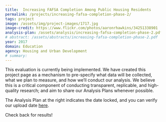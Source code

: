 ```yaml
---
title:  Increasing FAFSA Completion Among Public Housing Residents
permalink: /projects/increasing-fafsa-completion-phase-2/
tags: project  
image: /assets/img/project-images/1717.jpg  
image-credit: https://www.flickr.com/photos/aaronrhawkins/34251338901
analysis-plan: /assets/analysis/increasing-fafsa-completion-phase-2.pdf
# abstract: /assets/abstracts/increasing-fafsa-completion-phase-2.pdf
year: 2017  
domain: Education
agency: Housing and Urban Development
# summary: 
---
```

This evaluation is currently being implemented. We have created this project page as a mechanism to pre-specify what data will be collected, what we plan to measure, and how we’ll conduct our analysis. We believe this is a critical component of conducting transparent, replicable, and high-quality research; and aim to share our Analysis Plans whenever possible.

The Analysis Plan at the right indicates the date locked, and you can verify our upload date <a href="https://github.com/gsa-oes/office-of-evaluation-sciences/tree/master/assets/analysis">here</a>.

Check back for results!
